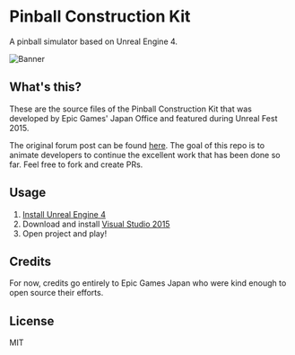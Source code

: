 # Pinball Construction Kit

A pinball simulator based on Unreal Engine 4.

![Banner](https://github.com/freezy/ue4-pinball-construction-kit/raw/master/Documents/pinball_small.png)


## What's this?

These are the source files of the Pinball Construction Kit that was developed
by Epic Games' Japan Office and featured during Unreal Fest 2015.

The original forum post can be found [here](https://forums.unrealengine.com/showthread.php?88271).
The goal of this repo is to animate developers to continue the excellent
work that has been done so far. Feel free to fork and create PRs.


## Usage

1. [Install Unreal Engine 4](https://docs.unrealengine.com/latest/INT/GettingStarted/Installation/index.html)
2. Download and install [Visual Studio 2015](https://www.microsoft.com/en-us/download/details.aspx?id=48146)
3. Open project and play!

## Credits

For now, credits go entirely to Epic Games Japan who were kind enough to open
source their efforts.


## License

MIT
